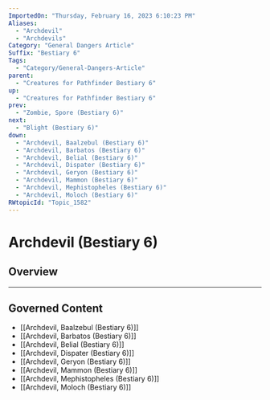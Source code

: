 ```yaml
---
ImportedOn: "Thursday, February 16, 2023 6:10:23 PM"
Aliases:
  - "Archdevil"
  - "Archdevils"
Category: "General Dangers Article"
Suffix: "Bestiary 6"
Tags:
  - "Category/General-Dangers-Article"
parent:
  - "Creatures for Pathfinder Bestiary 6"
up:
  - "Creatures for Pathfinder Bestiary 6"
prev:
  - "Zombie, Spore (Bestiary 6)"
next:
  - "Blight (Bestiary 6)"
down:
  - "Archdevil, Baalzebul (Bestiary 6)"
  - "Archdevil, Barbatos (Bestiary 6)"
  - "Archdevil, Belial (Bestiary 6)"
  - "Archdevil, Dispater (Bestiary 6)"
  - "Archdevil, Geryon (Bestiary 6)"
  - "Archdevil, Mammon (Bestiary 6)"
  - "Archdevil, Mephistopheles (Bestiary 6)"
  - "Archdevil, Moloch (Bestiary 6)"
RWtopicId: "Topic_1582"
---
```

# Archdevil (Bestiary 6)
## Overview
---
## Governed Content
- [[Archdevil, Baalzebul (Bestiary 6)]]
- [[Archdevil, Barbatos (Bestiary 6)]]
- [[Archdevil, Belial (Bestiary 6)]]
- [[Archdevil, Dispater (Bestiary 6)]]
- [[Archdevil, Geryon (Bestiary 6)]]
- [[Archdevil, Mammon (Bestiary 6)]]
- [[Archdevil, Mephistopheles (Bestiary 6)]]
- [[Archdevil, Moloch (Bestiary 6)]]

